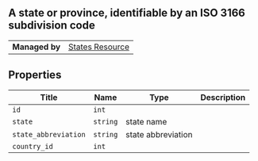 ## A state or province, identifiable by an ISO 3166 subdivision code

|||
|---|---|
| **Managed by** | [States Resource](/api/stores/v2/countries/states)
</div>

</div>

## Properties

| Title | Name | Type | Description |
| --- | --- | --- | --- |
| `id` | `int` |
| `state` | `string` | state name |
| `state_abbreviation` | `string` | state abbreviation |
| `country_id` | `int` |
